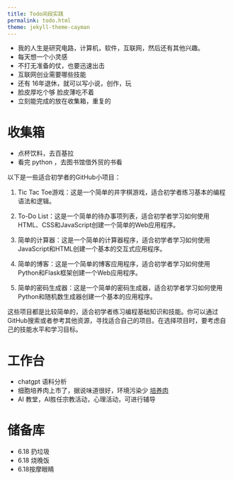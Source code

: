 ```yaml
---
title: Todo间段实践
permalink: todo.html
theme: jekyll-theme-cayman
---
```


- 我的人生是研究电路，计算机，软件，互联网，然后还有其他兴趣。
- 每天想一个小灵感
- 不打无准备的仗，也要迅速出击
- 互联网创业需要哪些技能
- 还有 16年退休，就可以写小说，创作，玩
- 脸皮厚吃个够 脸皮薄吃不着
- 立刻能完成的放在收集箱，重复的


# 收集箱
- 点杯饮料，去百基拉
- 看完 python ，去图书馆借外贸的书看

以下是一些适合初学者的GitHub小项目：

1. Tic Tac Toe游戏：这是一个简单的井字棋游戏，适合初学者练习基本的编程语法和逻辑。

2. To-Do List：这是一个简单的待办事项列表，适合初学者学习如何使用HTML、CSS和JavaScript创建一个简单的Web应用程序。

3. 简单的计算器：这是一个简单的计算器程序，适合初学者学习如何使用JavaScript和HTML创建一个基本的交互式应用程序。

4. 简单的博客：这是一个简单的博客应用程序，适合初学者学习如何使用Python和Flask框架创建一个Web应用程序。

5. 简单的密码生成器：这是一个简单的密码生成器，适合初学者学习如何使用Python和随机数生成器创建一个基本的应用程序。

这些项目都是比较简单的，适合初学者练习编程基础知识和技能。你可以通过GitHub搜索或者参考其他资源，寻找适合自己的项目。在选择项目时，要考虑自己的技能水平和学习目标。
# 工作台
- chatgpt 语料分析
- 细胞培养肉上市了，据说味道很好，环境污染少 [培养肉](https://www.npr.org/sections/health-shots/2022/11/14/1136186819/cultivated-cultured-meat-heathy-climate-change)
- AI 教堂，AI胜任宗教活动，心理活动，可进行辅导
# 储备库

- 6.18 扔垃圾
- 6.18 烧晚饭
- 6.18按摩眼睛